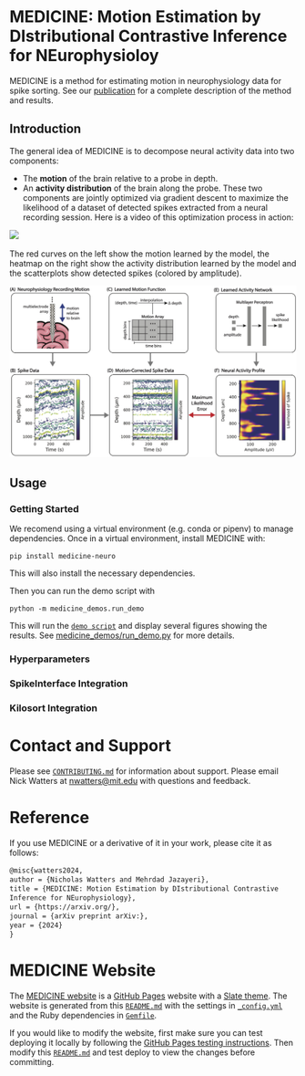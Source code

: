 # MEDICINE: Motion Estimation by DIstributional Contrastive Inference for NEurophysioloy

MEDICINE is a method for estimating motion in neurophysiology data for spike
sorting. See our [publication](https://) for a complete description of the
method and results.

## Introduction

The general idea of MEDICINE is to decompose neural activity data into two
components:
* The **motion** of the brain relative to a probe in depth.
* An **activity distribution** of the brain along the probe. These two
components are jointly optimized via gradient descent to maximize the likelihood
of a dataset of detected spikes extracted from a neural recording session. Here
is a video of this optimization process in action:

<img src="graphics/model_fitting.gif" width="900">

The red curves on the left show the motion learned by the model, the heatmap on
the right show the activity distribution learned by the model and the
scatterplots show detected spikes (colored by amplitude).

<img src="graphics/model_schematic.jpg" width="900">

## Usage

### Getting Started

We recomend using a virtual environment (e.g. conda or pipenv) to manage dependencies. Once in a virtual environment, install MEDICINE with:
```
pip install medicine-neuro
```
This will also install the necessary dependencies.

Then you can run the demo script with
```
python -m medicine_demos.run_demo
```
This will run the [`demo script`](medicine_demos/run_demo.py) and display several figures showing the results. See [medicine_demos/run_demo.py](medicine_demos/run_demo.py) for more details.

### Hyperparameters

### SpikeInterface Integration

### Kilosort Integration

# Contact and Support

Please see [`CONTRIBUTING.md`](CONTRIBUTING.md) for information about support.
Please email Nick Watters at nwatters@mit.edu with questions and feedback.

# Reference

If you use MEDICINE or a derivative of it in your work, please cite it as
follows:

```
@misc{watters2024,
author = {Nicholas Watters and Mehrdad Jazayeri},
title = {MEDICINE: Motion Estimation by DIstributional Contrastive Inference for NEurophysiology},
url = {https://arxiv.org/},
journal = {arXiv preprint arXiv:},
year = {2024}
}
```

# MEDICINE Website

The [MEDICINE website](https://jazlab.github.io/medicine.github.io/) is a
[GitHub Pages](https://pages.github.com/) website with a [Slate
theme](https://github.com/pages-themes/slate). The website is generated from
this [`README.md`](README.md) with the settings in [`_config.yml`](_config.yml) and
the Ruby dependencies in [`Gemfile`](Gemfile).

If you would like to modify the website, first make sure you can test deploying
it locally by following the [GitHub Pages testing
instructions](https://docs.github.com/en/pages/setting-up-a-github-pages-site-with-jekyll/testing-your-github-pages-site-locally-with-jekyll).
Then modify this [`README.md`](README.md) and test deploy to view the changes
before committing.
